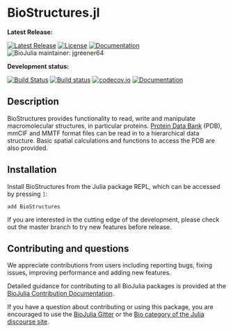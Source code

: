 # BioStructures.jl

**Latest Release:**

[![Latest Release](https://img.shields.io/github/release/BioJulia/BioStructures.jl.svg)](https://github.com/BioJulia/BioStructures.jl/releases/latest)
[![License](https://img.shields.io/badge/license-MIT-green.svg)](https://github.com/BioJulia/BioStructures.jl/blob/master/LICENSE.md)
[![Documentation](https://img.shields.io/badge/docs-stable-blue.svg)](https://biojulia.github.io/BioStructures.jl/stable)
![BioJulia maintainer: jgreener64](https://img.shields.io/badge/BioJulia%20Maintainer-jgreener64-orange.svg)

**Development status:**

[![Build Status](https://travis-ci.org/BioJulia/BioStructures.jl.svg?branch=master)](https://travis-ci.org/BioJulia/BioStructures.jl)
[![Build status](https://ci.appveyor.com/api/projects/status/ltynlacyj689ei1u/branch/master?svg=true)](https://ci.appveyor.com/project/jgreener64/biostructures-jl/branch/master)
[![codecov.io](http://codecov.io/github/BioJulia/BioStructures.jl/coverage.svg?branch=master)](http://codecov.io/github/BioJulia/BioStructures.jl?branch=master)
[![Documentation](https://img.shields.io/badge/docs-latest-blue.svg)](https://biojulia.github.io/BioStructures.jl/latest)

## Description

BioStructures provides functionality to read, write and manipulate
macromolecular structures, in particular proteins.
[Protein Data Bank](https://www.rcsb.org/pdb/home/home.do) (PDB), mmCIF and MMTF
format files can be read in to a hierarchical data structure. Basic spatial
calculations and functions to access the PDB are also provided.

## Installation

Install BioStructures from the Julia package REPL, which can be accessed by
pressing `]`:

```
add BioStructures
```

If you are interested in the cutting edge of the development, please check out
the master branch to try new features before release.

## Contributing and questions

We appreciate contributions from users including reporting bugs, fixing issues,
improving performance and adding new features.

Detailed guidance for contributing to all BioJulia packages is provided at the
[BioJulia Contribution Documentation](https://github.com/BioJulia/BioStructures.jl/blob/master/CONTRIBUTING.md).

If you have a question about contributing or using this package, you are
encouraged to use the
[BioJulia Gitter](https://gitter.im/BioJulia/General) or the
[Bio category of the Julia discourse site](https://discourse.julialang.org/c/domain/bio).
